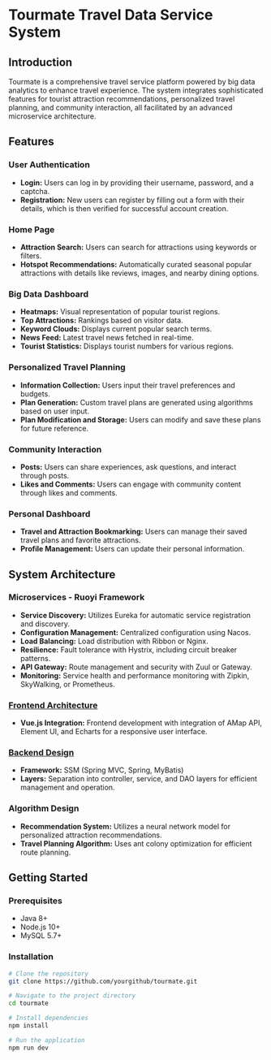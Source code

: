 # Tourmate Travel Data Service System

## Introduction
Tourmate is a comprehensive travel service platform powered by big data analytics to enhance travel experience. The system integrates sophisticated features for tourist attraction recommendations, personalized travel planning, and community interaction, all facilitated by an advanced microservice architecture.

## Features

### User Authentication
- **Login:** Users can log in by providing their username, password, and a captcha.
- **Registration:** New users can register by filling out a form with their details, which is then verified for successful account creation.

### Home Page
- **Attraction Search:** Users can search for attractions using keywords or filters.
- **Hotspot Recommendations:** Automatically curated seasonal popular attractions with details like reviews, images, and nearby dining options.

### Big Data Dashboard
- **Heatmaps:** Visual representation of popular tourist regions.
- **Top Attractions:** Rankings based on visitor data.
- **Keyword Clouds:** Displays current popular search terms.
- **News Feed:** Latest travel news fetched in real-time.
- **Tourist Statistics:** Displays tourist numbers for various regions.

### Personalized Travel Planning
- **Information Collection:** Users input their travel preferences and budgets.
- **Plan Generation:** Custom travel plans are generated using algorithms based on user input.
- **Plan Modification and Storage:** Users can modify and save these plans for future reference.

### Community Interaction
- **Posts:** Users can share experiences, ask questions, and interact through posts.
- **Likes and Comments:** Users can engage with community content through likes and comments.

### Personal Dashboard
- **Travel and Attraction Bookmarking:** Users can manage their saved travel plans and favorite attractions.
- **Profile Management:** Users can update their personal information.

## System Architecture

### Microservices - Ruoyi Framework
- **Service Discovery:** Utilizes Eureka for automatic service registration and discovery.
- **Configuration Management:** Centralized configuration using Nacos.
- **Load Balancing:** Load distribution with Ribbon or Nginx.
- **Resilience:** Fault tolerance with Hystrix, including circuit breaker patterns.
- **API Gateway:** Route management and security with Zuul or Gateway.
- **Monitoring:** Service health and performance monitoring with Zipkin, SkyWalking, or Prometheus.

### [Frontend Architecture]( https://github.com/QianhuiL1/Tourmate_frontend.git)
- **Vue.js Integration:** Frontend development with integration of AMap API, Element UI, and Echarts for a responsive user interface.

### [Backend Design]( https://github.com/QianhuiL1/Tourmate_backend.git)
- **Framework:** SSM (Spring MVC, Spring, MyBatis)
- **Layers:** Separation into controller, service, and DAO layers for efficient management and operation.

### Algorithm Design
- **Recommendation System:** Utilizes a neural network model for personalized attraction recommendations.
- **Travel Planning Algorithm:** Uses ant colony optimization for efficient route planning.

## Getting Started

### Prerequisites
- Java 8+
- Node.js 10+
- MySQL 5.7+

### Installation
```bash
# Clone the repository
git clone https://github.com/yourgithub/tourmate.git

# Navigate to the project directory
cd tourmate

# Install dependencies
npm install

# Run the application
npm run dev
```
